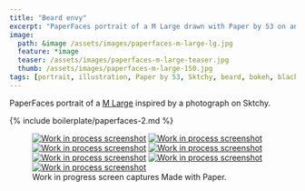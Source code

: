 ```yaml
---
title: "Beard envy"
excerpt: "PaperFaces portrait of a M Large drawn with Paper by 53 on an iPad."
image: 
  path: &image /assets/images/paperfaces-m-large-lg.jpg 
  feature: *image
  teaser: /assets/images/paperfaces-m-large-teaser.jpg
  thumb: /assets/images/paperfaces-m-large-150.jpg
tags: [portrait, illustration, Paper by 53, Sktchy, beard, bokeh, black and white]
---
```


PaperFaces portrait of a [M Large](http://sktchy.com/0qfVg) inspired by a photograph on Sktchy.

{% include boilerplate/paperfaces-2.md %}

<figure class="third">
  <a href="{{ site.url }}/assets/images/paperfaces-m-large-process-1-lg.jpg"><img src="{{ site.url }}/assets/images/paperfaces-m-large-process-1-600.jpg" alt="Work in process screenshot"></a>
  <a href="{{ site.url }}/assets/images/paperfaces-m-large-process-2-lg.jpg"><img src="{{ site.url }}/assets/images/paperfaces-m-large-process-2-600.jpg" alt="Work in process screenshot"></a>
  <a href="{{ site.url }}/assets/images/paperfaces-m-large-process-3-lg.jpg"><img src="{{ site.url }}/assets/images/paperfaces-m-large-process-3-600.jpg" alt="Work in process screenshot"></a>
  <a href="{{ site.url }}/assets/images/paperfaces-m-large-process-4-lg.jpg"><img src="{{ site.url }}/assets/images/paperfaces-m-large-process-4-600.jpg" alt="Work in process screenshot"></a>
  <a href="{{ site.url }}/assets/images/paperfaces-m-large-process-5-lg.jpg"><img src="{{ site.url }}/assets/images/paperfaces-m-large-process-5-600.jpg" alt="Work in process screenshot"></a>
  <a href="{{ site.url }}/assets/images/paperfaces-m-large-process-6-lg.jpg"><img src="{{ site.url }}/assets/images/paperfaces-m-large-process-6-600.jpg" alt="Work in process screenshot"></a>
  <a href="{{ site.url }}/assets/images/paperfaces-m-large-process-7-lg.jpg"><img src="{{ site.url }}/assets/images/paperfaces-m-large-process-7-600.jpg" alt="Work in process screenshot"></a>
  <figcaption>Work in progress screen captures Made with Paper.</figcaption>
</figure>
